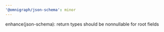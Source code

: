 ```yaml
---
'@omnigraph/json-schema': minor
---
```


enhance(json-schema): return types should be nonnullable for root fields
